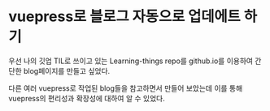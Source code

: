 # vuepress로 블로그 자동으로 업데에트 하기

우선 나의 깃업 TIL로 쓰이고 있는 Learning-things repo를 github.io를 이용하여 간단한 blog페이지를 만들고 싶었다.

다른 여러 vuepress로 작업된 blog들을 참고하면서 만들어 보았는데 이를 통해 vuepress의 편리성과 확장성에 대하여 알 수 있었다.